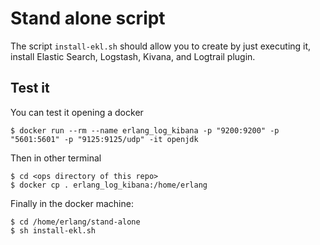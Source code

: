 Stand alone script
================
The script `install-ekl.sh`  should allow you to create by just
executing it, install Elastic Search, Logstash, Kivana, and Logtrail plugin.


## Test it
You can test it opening a docker

~~~
$ docker run --rm --name erlang_log_kibana -p "9200:9200" -p "5601:5601" -p "9125:9125/udp" -it openjdk
~~~

Then in other terminal

~~~
$ cd <ops directory of this repo>
$ docker cp . erlang_log_kibana:/home/erlang
~~~

Finally in the docker machine:

~~~
$ cd /home/erlang/stand-alone
$ sh install-ekl.sh
~~~
